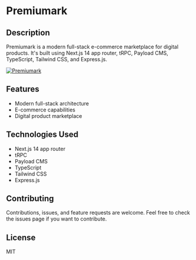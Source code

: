 # Premiumark

## Description

Premiumark is a modern full-stack e-commerce marketplace for digital products. It's built using Next.js 14 app router, tRPC, Payload CMS, TypeScript, Tailwind CSS, and Express.js.

[![Premiumark](https://github.com/MohamedAbirou/premiumark/assets/109366637/10a3b43d-8fa8-40c5-9160-ae99a05d3616)](https://premiumark.onrender.com/)

## Features

- Modern full-stack architecture
- E-commerce capabilities
- Digital product marketplace

## Technologies Used

- Next.js 14 app router
- tRPC
- Payload CMS
- TypeScript
- Tailwind CSS
- Express.js

## Contributing

Contributions, issues, and feature requests are welcome. Feel free to check the issues page if you want to contribute.

## License

MIT
